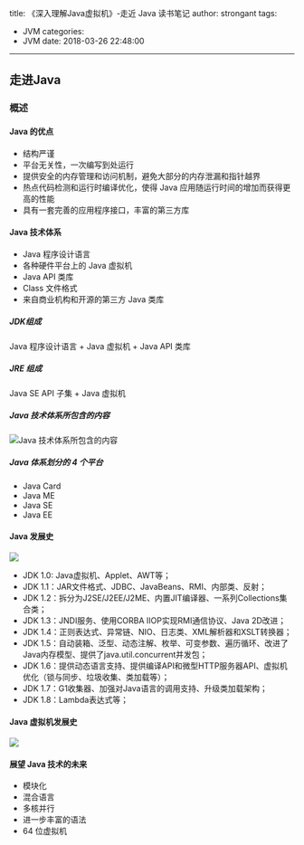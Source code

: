 title: 《深入理解Java虚拟机》-走近 Java 读书笔记
author: strongant
tags:
  - JVM
categories:
  - JVM
date: 2018-03-26 22:48:00
---
## 走进Java

### 概述

#### Java 的优点

* 结构严谨
* 平台无关性，一次编写到处运行
* 提供安全的内存管理和访问机制，避免大部分的内存泄漏和指针越界
* 热点代码检测和运行时编译优化，使得 Java 应用随运行时间的增加而获得更高的性能
* 具有一套完善的应用程序接口，丰富的第三方库

#### Java 技术体系

* Java 程序设计语言
* 各种硬件平台上的 Java 虚拟机 
* Java API 类库
* Class 文件格式
* 来自商业机构和开源的第三方 Java 类库

##### JDK组成
Java 程序设计语言 + Java 虚拟机 + Java API 类库

##### JRE 组成
Java SE API 子集 + Java 虚拟机

##### Java 技术体系所包含的内容
![ Java 技术体系所包含的内容](http://p67ct12ik.bkt.clouddn.com/jvm%E6%8A%80%E6%9C%AF%E4%BD%93%E7%B3%BB.png)

##### Java  体系划分的 4 个平台
* Java Card
* Java ME
* Java SE
* Java EE

#### Java 发展史
![](http://p67ct12ik.bkt.clouddn.com/java_timeline.png)

* JDK 1.0: Java虚拟机、Applet、AWT等；
* JDK 1.1：JAR文件格式、JDBC、JavaBeans、RMI、内部类、反射；
* JDK 1.2：拆分为J2SE/J2EE/J2ME、内置JIT编译器、一系列Collections集合类；
* JDK 1.3：JNDI服务、使用CORBA IIOP实现RMI通信协议、Java 2D改进；
* JDK 1.4：正则表达式、异常链、NIO、日志类、XML解析器和XSLT转换器；
* JDK 1.5：自动装箱、泛型、动态注解、枚举、可变参数、遍历循环、改进了Java内存模型、提供了java.util.concurrent并发包；
* JDK 1.6：提供动态语言支持、提供编译API和微型HTTP服务器API、虚拟机优化（锁与同步、垃圾收集、类加载等）；
* JDK 1.7：G1收集器、加强对Java语言的调用支持、升级类加载架构；
* JDK 1.8：Lambda表达式等；

#### Java 虚拟机发展史

![](http://on-img.com/chart_image/5ab90628e4b0a248b0e637d5.png)

#### 展望 Java 技术的未来

* 模块化
* 混合语言
* 多核并行
* 进一步丰富的语法
* 64 位虚拟机



